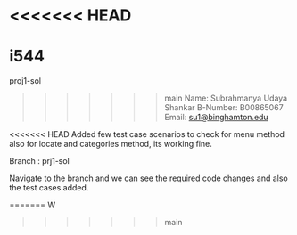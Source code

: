 <<<<<<< HEAD
=======
# i544
proj1-sol

>>>>>>> main
Name:		Subrahmanya Udaya Shankar
B-Number:	B00865067
Email:		su1@binghamton.edu

<<<<<<< HEAD
Added few test case scenarios to check for menu method also for locate and categories method, its working fine.

Branch : prj1-sol

Navigate to the branch and we can see the required code changes and also the test cases added.


=======
W
>>>>>>> main

